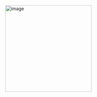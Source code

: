 <img width="270" height="271" alt="image" src="https://github.com/user-attachments/assets/ea0b1303-31e2-4885-9547-045d3eb09345" />
